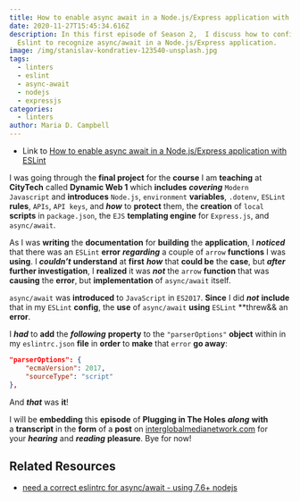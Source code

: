 ```yaml
---
title: How to enable async await in a Node.js/Express application with ESLint
date: 2020-11-27T15:45:34.616Z
description: In this first episode of Season 2,  I discuss how to configure
  Eslint to recognize async/await in a Node.js/Express application.
image: /img/stanislav-kondratiev-123540-unsplash.jpg
tags:
  - linters
  - eslint
  - async-await
  - nodejs
  - expressjs
categories:
  - linters
author: Maria D. Campbell
---
```

- Link to [How to enable async await in a Node.js/Express application with ESLint](https://anchor.fm/maria-campbell/episodes/How-to-enable-async-await-in-a-Node-jsExpress-application-with-ESLint-emfskf)

I was going through the **final project** for the **course** I am **teaching** at **CityTech** called **Dynamic Web 1** which **includes** ***covering*** `Modern Javascript` and **introduces** `Node.js`, `environment` **variables**, `.dotenv`, `ESLint` **rules**, `APIs`, `API keys`, and ***how*** to **protect** them, the **creation** of `local` **scripts** in `package.json`, the `EJS` **templating engine** for `Express.js`, and `async/await`.

As I was **writing** the **documentation** for **building** the **application**, I ***noticed*** that there was an `ESLint` **error** ***regarding*** a couple of `arrow` **functions** I was **using**. I ***couldn’t*** **understand** at **first** ***how*** that **could be** the **case**, but ***after*** **further investigation**, I **realized** it was ***not*** the `arrow` **function** that was **causing** the **error**, but **implementation** of `async/await` itself.

`async/await` was **introduced** to `JavaScript` in `ES2017`. **Since** I did ***not*** **include** that in my `ESLint` **config**, the **use** of `async/await` **using** `ESLint` **threw&& an **error**.

I ***had*** to **add** the ***following*** **property** to the `"parserOptions"` **object** within in my `eslintrc.json` **file** in **order** to **make** that `error` **go away**:

```json
"parserOptions": {
    "ecmaVersion": 2017,
    "sourceType": "script"
},
```

And ***that*** was **it**!

I will be **embedding** this **episode** of **Plugging in The Holes** ***along*** **with** a **transcript** in the **form** of a **post** on [interglobalmedianetwork.com](https://www.interglobalmedianetwork.com/) for your ***hearing*** and ***reading*** **pleasure**. Bye for now!

## Related Resources

- [need a correct eslintrc for async/await - using 7.6+ nodejs](https://stackoverflow.com/questions/44170348/need-a-correct-eslintrc-for-async-await-using-7-6-nodejs)

